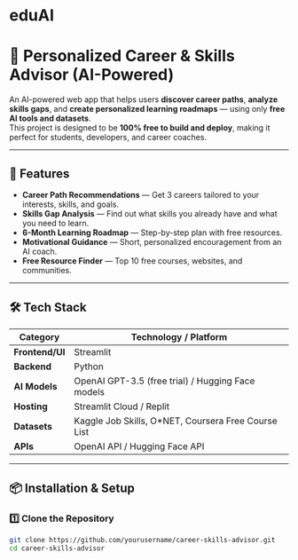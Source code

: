 # eduAI
# 🎯 Personalized Career & Skills Advisor (AI-Powered)

An AI-powered web app that helps users **discover career paths**, **analyze skills gaps**, and **create personalized learning roadmaps** — using only **free AI tools and datasets**.  
This project is designed to be **100% free to build and deploy**, making it perfect for students, developers, and career coaches.

---

## 🚀 Features
- **Career Path Recommendations** — Get 3 careers tailored to your interests, skills, and goals.
- **Skills Gap Analysis** — Find out what skills you already have and what you need to learn.
- **6-Month Learning Roadmap** — Step-by-step plan with free resources.
- **Motivational Guidance** — Short, personalized encouragement from an AI coach.
- **Free Resource Finder** — Top 10 free courses, websites, and communities.

---

## 🛠 Tech Stack
| Category           | Technology / Platform |
|--------------------|-----------------------|
| **Frontend/UI**    | Streamlit             |
| **Backend**        | Python                |
| **AI Models**      | OpenAI GPT-3.5 (free trial) / Hugging Face models |
| **Hosting**        | Streamlit Cloud / Replit |
| **Datasets**       | Kaggle Job Skills, O*NET, Coursera Free Course List |
| **APIs**           | OpenAI API / Hugging Face API |

---

## 📦 Installation & Setup

### 1️⃣ Clone the Repository
```bash
git clone https://github.com/yourusername/career-skills-advisor.git
cd career-skills-advisor

